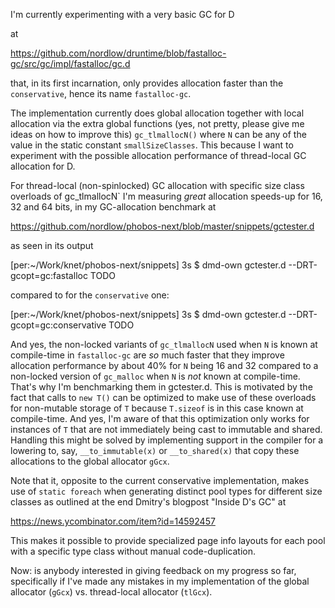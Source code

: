 I'm currently experimenting with a very basic GC for D

at

https://github.com/nordlow/druntime/blob/fastalloc-gc/src/gc/impl/fastalloc/gc.d

that, in its first incarnation, only provides allocation faster than the
`conservative`, hence its name `fastalloc-gc`.

The implementation currently does global allocation together with local
allocation via the extra global functions (yes, not pretty, please give me ideas
on how to improve this) `gc_tlmallocN()` where `N` can be any of the value in
the static constant `smallSizeClasses`. This because I want to experiment with
the possible allocation performance of thread-local GC allocation for D.

For thread-local (non-spinlocked) GC allocation with specific size class
overloads of gc_tlmallocN` I'm measuring _great_ allocation speeds-up for 16, 32
and 64 bits, in my GC-allocation benchmark at

https://github.com/nordlow/phobos-next/blob/master/snippets/gctester.d

as seen in its output

[per:~/Work/knet/phobos-next/snippets] 3s $ dmd-own gctester.d --DRT-gcopt=gc:fastalloc
TODO

compared to for the `conservative` one:

[per:~/Work/knet/phobos-next/snippets] 3s $ dmd-own gctester.d --DRT-gcopt=gc:conservative
TODO

And yes, the non-locked variants of `gc_tlmallocN` used when `N` is known at
compile-time in `fastalloc-gc` are _so_ much faster that they improve allocation
performance by about 40% for `N` being 16 and 32 compared to a non-locked
version of `gc_malloc` when `N` is _not_ known at compile-time. That's why I'm
benchmarking them in gctester.d. This is motivated by the fact that calls to
`new T()` can be optimized to make use of these overloads for non-mutable
storage of `T` because `T.sizeof` is in this case known at compile-time. And
yes, I'm aware of that this optimization only works for instances of `T` that
are not immediately being cast to immutable and shared. Handling this might be
solved by implementing support in the compiler for a lowering to, say,
`__to_immutable(x)` or `__to_shared(x)` that copy these allocations to the
global allocator `gGcx`.

Note that it, opposite to the current conservative implementation, makes use of
`static foreach` when generating distinct pool types for different size classes
as outlined at the end Dmitry's blogpost "Inside D's GC" at

https://news.ycombinator.com/item?id=14592457

This makes it possible to provide specialized page info layouts for each pool
with a specific type class without manual code-duplication.

Now: is anybody interested in giving feedback on my progress so far,
specifically if I've made any mistakes in my implementation of the global
allocator (`gGcx`) vs. thread-local allocator (`tlGcx`).
